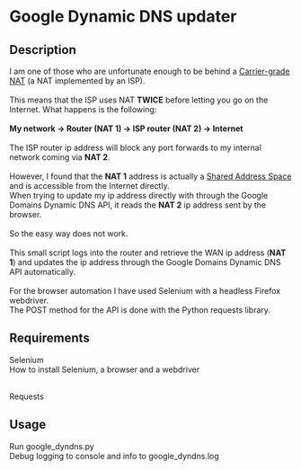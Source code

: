 # Google Dynamic DNS updater
## Description
I am one of those who are unfortunate enough to be behind a [Carrier-grade NAT](https://en.wikipedia.org/wiki/Carrier-grade_NAT) (a NAT implemented by an ISP).<br><br> 
This means that the ISP uses NAT **TWICE** before letting you go on the Internet. What happens is the following:<br><br>
**My network -> Router (NAT 1) -> ISP router (NAT 2) -> Internet**<br><br> 
The ISP router ip address will block any port forwards to my internal network coming via **NAT 2**.<br><br>
However, I found that the **NAT 1** address is actually a [Shared Address Space](https://rdap.arin.net/registry/ip/100.64.0.0) and is accessible from the Internet directly.<br> 
When trying to update my ip address directly with through the Google Domains Dynamic DNS API, it reads the **NAT 2** ip address sent by the browser.<br><br>
So the easy way does not work.<br><br> 
This small script logs into the router and retrieve the WAN ip address (**NAT 1**) and updates the ip address through the Google Domains Dynamic DNS API automatically.<br><br> 
For the browser automation I have used Selenium with a headless Firefox webdriver.<br>
The POST method for the API is done with the Python requests library.

## Requirements
Selenium<br> 
How to install Selenium, a browser and a webdriver<br><br> 

Requests

## Usage
Run google_dyndns.py <br> 
Debug logging to console and info to google_dyndns.log<br> 
